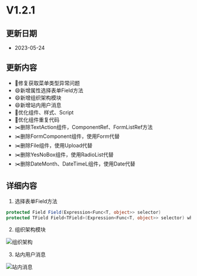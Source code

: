 # V1.2.1

## 更新日期
- 2023-05-24

## 更新内容
- 🐛修复获取菜单类型异常问题
- 😄新增属性选择表单Field方法
- 😄新增组织架构模块
- 😄新增站内用户消息
- 🔨优化组件、样式、Script
- 🔨优化组件重复代码
- ✂️删除TextAction组件，ComponentRef、FormListRef方法
- ✂️删除FormComponent组件，使用Form代替
- ✂️删除File组件，使用Upload代替
- ✂️删除YesNoBox组件，使用RadioList代替
- ✂️删除DateMonth、DateTimeL组件，使用Date代替

## 详细内容

1. 选择表单Field方法

```csharp
protected Field Field(Expression<Func<T, object>> selector)
protected TField Field<TField>(Expression<Func<T, object>> selector) where TField : Field
```

2. 组织架构模块

![组织架构](https://foruda.gitee.com/images/1688097053072475681/21ebfc15_14334.png "屏幕截图")

3. 站内用户消息

![站内消息](https://foruda.gitee.com/images/1688096948549751118/e8de7dc6_14334.png "屏幕截图")
